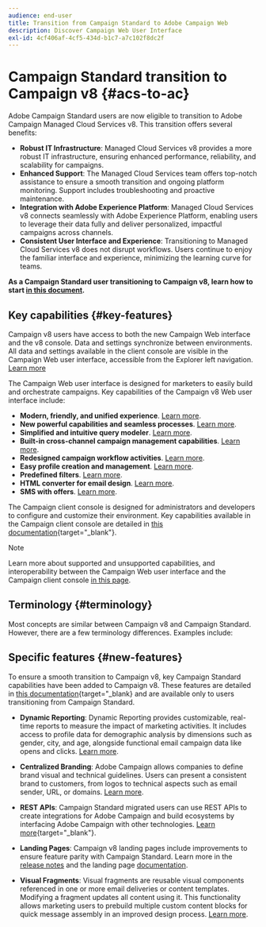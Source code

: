 ```yaml
---
audience: end-user
title: Transition from Campaign Standard to Adobe Campaign Web
description: Discover Campaign Web User Interface
exl-id: 4cf406af-4cf5-434d-b1c7-a7c102f8dc2f
---
```

# Campaign Standard transition to Campaign v8 {#acs-to-ac}

Adobe Campaign Standard users are now eligible to transition to Adobe Campaign Managed Cloud Services v8. This transition offers several benefits:

* **Robust IT Infrastructure**: Managed Cloud Services v8 provides a more robust IT infrastructure, ensuring enhanced performance, reliability, and scalability for campaigns.
* **Enhanced Support**: The Managed Cloud Services team offers top-notch assistance to ensure a smooth transition and ongoing platform monitoring. Support includes troubleshooting and proactive maintenance.
* **Integration with Adobe Experience Platform**: Managed Cloud Services v8 connects seamlessly with Adobe Experience Platform, enabling users to leverage their data fully and deliver personalized, impactful campaigns across channels.
* **Consistent User Interface and Experience**: Transitioning to Managed Cloud Services v8 does not disrupt workflows. Users continue to enjoy the familiar interface and experience, minimizing the learning curve for teams.

**As a Campaign Standard user transitioning to Campaign v8, learn how to start [in this document](../../adoption/home.md).**

<!--
As a Campaign Standard user, we now offer you a way to migrate to Adobe Campaign v8. You will benefit from both the new Campaign Web interface and the v8 console.
-->

## Key capabilities {#key-features}

Campaign v8 users have access to both the new Campaign Web interface and the v8 console. Data and settings synchronize between environments. All data and settings available in the client console are visible in the Campaign Web user interface, accessible from the Explorer left navigation. [Learn more](../get-started/user-interface.md#user-interface-explorer)

The Campaign Web user interface is designed for marketers to easily build and orchestrate campaigns. Key capabilities of the Campaign v8 Web user interface include:

* **Modern, friendly, and unified experience**. [Learn more](../get-started/connect-to-campaign.md).
* **New powerful capabilities and seamless processes**. [Learn more](../get-started/user-interface.md).
* **Simplified and intuitive query modeler**. [Learn more](../query/query-modeler-overview.md).
* **Built-in cross-channel campaign management capabilities**. [Learn more](../msg/gs-messages.md).
* **Redesigned campaign workflow activities**. [Learn more](../workflows/gs-workflows.md).
* **Easy profile creation and management**. [Learn more](../audience/about-recipients.md).
* **Predefined filters**. [Learn more](../get-started/predefined-filters.md).
* **HTML converter for email design**. [Learn more](../email/existing-content.md).
* **SMS with offers**. [Learn more](../msg/offers.md).

The Campaign client console is designed for administrators and developers to configure and customize their environment. Key capabilities available in the Campaign client console are detailed in [this documentation](https://experienceleague.adobe.com/en/docs/campaign/campaign-v8/new/whats-new){target="_blank"}.

>[!NOTE]
>
>Learn more about supported and unsupported capabilities, and interoperability between the Campaign Web user interface and the Campaign client console [in this page](../get-started/capability-matrix.md).

## Terminology {#terminology}

Most concepts are similar between Campaign v8 and Campaign Standard. However, there are a few terminology differences. Examples include:

<!--
* Profiles are **Recipients** in the console. [Learn more](../audience/gs-audiences-recipients.md).
* Test profiles are **Seed addresses**. [Learn more](../preview-test/test-deliveries.md).
* The delivery preparation is the **Delivery analysis**. [Learn more](../monitor/prepare-send.md).
* Audiences are **Lists**. [Learn more](../audience/gs-audiences-recipients.md).
-->

<!--
* Custom resources are **Schemas**
* Messages are referred to as **Deliveries**
* Roles are configured with **Named Rights**
* Security Groups are **Operator Groups**
* Organizational units are managed through **Folder Permissions**
* Product users are **Operators** in the client console
* Delivery preparation is the **Delivery analysis** in the client console
-->

## Specific features {#new-features}

To ensure a smooth transition to Campaign v8, key Campaign Standard capabilities have been added to Campaign v8. These features are detailed in [this documentation](https://experienceleague.adobe.com/docs/experience-cloud/campaign/campaign-standard-migration-home.html){target="_blank} and are available only to users transitioning from Campaign Standard.

* **Dynamic Reporting**: Dynamic Reporting provides customizable, real-time reports to measure the impact of marketing activities. It includes access to profile data for demographic analysis by dimensions such as gender, city, and age, alongside functional email campaign data like opens and clicks. [Learn more](../reporting/dynamic-reporting/get-started-reporting.md).

* **Centralized Branding**: Adobe Campaign allows companies to define brand visual and technical guidelines. Users can present a consistent brand to customers, from logos to technical aspects such as email sender, URL, or domains. [Learn more](../administration/branding/branding-gs.md).

* **REST APIs**: Campaign Standard migrated users can use REST APIs to create integrations for Adobe Campaign and build ecosystems by interfacing Adobe Campaign with other technologies. [Learn more](https://experienceleague.adobe.com/docs/campaign/campaign-v8/developer/apis/get-started-apis.html){target="_blank"}.

* **Landing Pages**: Campaign v8 landing pages include improvements to ensure feature parity with Campaign Standard. Learn more in the [release notes](../rn/release-notes.md#new-24-4) and the landing page [documentation](../landing-pages/get-started-lp.md).

* **Visual Fragments**: Visual fragments are reusable visual components referenced in one or more email deliveries or content templates. Modifying a fragment updates all content using it. This functionality allows marketing users to prebuild multiple custom content blocks for quick message assembly in an improved design process. [Learn more](../content/use-visual-fragments.md).

<!--
* Delivery Alerting: In addition to viewing notifications directly in Campaign, Adobe Campaign also provides an email alerting system to trigger email alerts to users or external stakeholders of important system activities. Create, manage, and receive customizable alerts and dashboards to keep track of delivery successes or failures. Adobe Campaign Delivery Alerting boosts efficiency by keeping all involved Adobe Campaign users in a company automatically informed about the delivery execution status, via email and dashboard. 

* Landing Pages: Landing pages are web forms that can be used to capture information on your audiences, offer subscriptions to a service, display data and grow your database. Landing pages can also be used for acquiring or updating existing profiles, and to set up a double opt-in mechanism, allowing you to protect the platform from wrong or invalid email addresses, or spambots. [Learn more](../landing-pages/get-started-lp.md)
-->